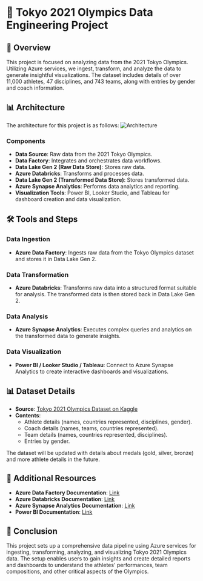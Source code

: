 # 🏅 Tokyo 2021 Olympics Data Engineering Project

## 📝 Overview
This project is focused on analyzing data from the 2021 Tokyo Olympics. Utilizing Azure services, we ingest, transform, and analyze the data to generate insightful visualizations. The dataset includes details of over 11,000 athletes, 47 disciplines, and 743 teams, along with entries by gender and coach information.

## 📊 Architecture
The architecture for this project is as follows:
![Architecture](https://github.com/user-attachments/assets/8dab2f52-ca91-4e50-98ef-dd470e50817e)


### Components
- **Data Source**: Raw data from the 2021 Tokyo Olympics.
- **Data Factory**: Integrates and orchestrates data workflows.
- **Data Lake Gen 2 (Raw Data Store)**: Stores raw data.
- **Azure Databricks**: Transforms and processes data.
- **Data Lake Gen 2 (Transformed Data Store)**: Stores transformed data.
- **Azure Synapse Analytics**: Performs data analytics and reporting.
- **Visualization Tools**: Power BI, Looker Studio, and Tableau for dashboard creation and data visualization.

## 🛠️ Tools and Steps

### Data Ingestion
- **Azure Data Factory**: Ingests raw data from the Tokyo Olympics dataset and stores it in Data Lake Gen 2.

### Data Transformation
- **Azure Databricks**: Transforms raw data into a structured format suitable for analysis. The transformed data is then stored back in Data Lake Gen 2.

### Data Analysis
- **Azure Synapse Analytics**: Executes complex queries and analytics on the transformed data to generate insights.

### Data Visualization
- **Power BI / Looker Studio / Tableau**: Connect to Azure Synapse Analytics to create interactive dashboards and visualizations.

## 📊 Dataset Details
- **Source**: [Tokyo 2021 Olympics Dataset on Kaggle](https://www.kaggle.com/datasets/arjunprasadsarkhel/2021-olympics-in-tokyo)
- **Contents**:
  - Athlete details (names, countries represented, disciplines, gender).
  - Coach details (names, teams, countries represented).
  - Team details (names, countries represented, disciplines).
  - Entries by gender.

The dataset will be updated with details about medals (gold, silver, bronze) and more athlete details in the future.

## 🔗 Additional Resources
- **Azure Data Factory Documentation**: [Link](https://docs.microsoft.com/en-us/azure/data-factory/)
- **Azure Databricks Documentation**: [Link](https://docs.microsoft.com/en-us/azure/databricks/)
- **Azure Synapse Analytics Documentation**: [Link](https://docs.microsoft.com/en-us/azure/synapse-analytics/)
- **Power BI Documentation**: [Link](https://docs.microsoft.com/en-us/power-bi/)

## 📝 Conclusion
This project sets up a comprehensive data pipeline using Azure services for ingesting, transforming, analyzing, and visualizing Tokyo 2021 Olympics data. The setup enables users to gain insights and create detailed reports and dashboards to understand the athletes' performances, team compositions, and other critical aspects of the Olympics.
